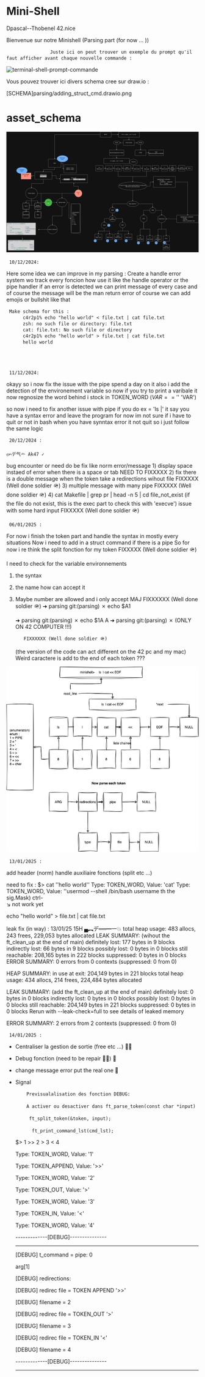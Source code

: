 # Mini-Shell
 Dpascal--Thobenel 42.nice

 Bienvenue sur notre Minishell (Parsing part (for now ... ))

                    Juste ici on peut trouver un exemple du prompt qu'il faut afficher avant chaque nouvelle commande :


![terminal-shell-prompt-commande](https://github.com/user-attachments/assets/0b1883eb-6fed-41c2-91b1-8842fb6fa066)

Vous pouvez trouver ici divers schema cree sur draw.io :

[SCHEMA]parsing/adding_struct_cmd.drawio.png

# asset_schema

![WELCOME](adding_struct_cmd.drawio.png)



     10/12/2024:
Here some idea we can improve in my parsing :
		Create a handle error system wo track every foncion how use it like
               the handle operator or the pipe handler
          if an error is detected we can print message of every case 
          and of course the message will be the man return error of course 
          we can add emojis or bullshit like that
     
     Make schema for this :
          c4r2p1% echo "hello world" < file.txt | cat file.txt
          zsh: no such file or directory: file.txt
          cat: file.txt: No such file or directory
          c4r2p1% echo "hello world" > file.txt | cat file.txt
          hello world



           
     11/12/2024:
okayy so i now fix the issue with the pipe spend a day on it
also i add the detection of the environement variable so now if you try to print a varibale it now regnosize the word behind i stock in TOKEN_WORD ($VAR == '$' 'VAR')

so now i need to fix another issue with pipe if you do 
ex = 'ls |' it say you have a syntax error and leave the program for now im not sure if i have to quit or not
in bash when you have synntax error it not quit so i just follow the same logic
     
     20/12/2024 :
                                                                            ᡕᠵデ气亠 Ak47 ✓
bug encounter or need do be fix like norm error/message
     1) display space instaed of error when there is a space or tab
               NEED TO FIXXXXX
     2) fix there is a double message when the token take a redirections wihout file
               FIXXXXX (Well done soldier 🪖)
     3) multiple message with many pipe
               FIXXXXX (Well done soldier 🪖)
     4) cat Makefile | grep pr | head -n 5 | cd file_not_exist (if the file do not exist, this is the exec part to check this with 'execve')
          issue with some hard input
               FIXXXXX (Well done soldier 🪖)

     06/01/2025 :
For now i finish the token part and handle the syntax 
in mostly every situations
Now i need to add in a struct command if there is a pipe
So for now i re think the split fonction for my token
               FIXXXXX (Well done soldier 🪖)


I need to check for the variable environnements
1) the syntax
2) the name how can accept it
3) Maybe number are allowed and i only accept MAJ
          FIXXXXXX (Well done soldier 🪖)
     ➜  parsing git:(parsing) ✗ echo $A1  

     ➜  parsing git:(parsing) ✗ echo $1A
     A
     ➜  parsing git:(parsing) ✗ 
          (ONLY ON 42 COMPUTER !!!)

          FIXXXXXX (Well done soldier 🪖)
	(the version of the code can act different on the 42 pc and my mac)
	Weird caractere is add to the end of each token ???

![WELCOME](Minishell_diag_token.png)

     13/01/2025 :
 add header (norm)
 handle auxiliaire fonctions (split etc ...)

need to fix :
     $> cat ''hello world''
     Type: TOKEN_WORD, Value: 'cat'
     Type: TOKEN_WORD, Value: ''usermod --shell /bin/bash username 
th the sig.Mask)
     ctrl-\
        ↘️ 
          not work yet

echo "hello world" > file.txt | cat file.txt

leak fix (in way) : 13/01/25 15H                                                  ▄︻デ══━一💥
total heap usage: 483 allocs, 243 frees, 229,053 bytes allocated
LEAK SUMMARY: (wihout the ft_clean_up at the end of main)
     definitely lost: 177 bytes in 9 blocks
     indirectly lost: 66 bytes in 9 blocks
     possibly lost: 0 bytes in 0 blocks
     still reachable: 208,165 bytes in 222 blocks
     suppressed: 0 bytes in 0 blocks
ERROR SUMMARY: 0 errors from 0 contexts (suppressed: 0 from 0)


HEAP SUMMARY:
    in use at exit: 204,149 bytes in 221 blocks
  total heap usage: 434 allocs, 214 frees, 224,484 bytes allocated

LEAK SUMMARY: (add the ft_clean_up at the end of main)
   definitely lost: 0 bytes in 0 blocks
   indirectly lost: 0 bytes in 0 blocks
     possibly lost: 0 bytes in 0 blocks
   still reachable: 204,149 bytes in 221 blocks
        suppressed: 0 bytes in 0 blocks
Rerun with --leak-check=full to see details of leaked memory

ERROR SUMMARY: 2 errors from 2 contexts (suppressed: 0 from 0)

     14/01/2025 :
- Centraliser la gestion de sortie (free etc ...) 🐴🐴 

- Debug fonction (need to be repair 🔨🔨)    🔨
- change message error put the real one      🔨
- Signal

          Previsualalisation des fonction DEBUG: 

          A activer ou desactiver dans ft_parse_token(const char *input)

           ft_split_token(&token, input);

            ft_print_command_lst(cmd_lst);

     $> 1 >> 2 > 3 < 4

     Type: TOKEN_WORD, Value: '1'

     Type: TOKEN_APPEND, Value: '>>'

     Type: TOKEN_WORD, Value: '2'

     Type: TOKEN_OUT, Value: '>'

     Type: TOKEN_WORD, Value: '3'

     Type: TOKEN_IN, Value: '<'

     Type: TOKEN_WORD, Value: '4'


     -------------[DEBUG]---------------

     ----------------------------------

     [DEBUG] t_command = pipe: 0

     arg[1]

     [DEBUG] redirections: 

     [DEBUG] redirec file = TOKEN APPEND '>>'

     [DEBUG] filename = 2

     [DEBUG] redirec file = TOKEN_OUT '>'

     [DEBUG] filename = 3

     [DEBUG] redirec file = TOKEN_IN '<'

     [DEBUG] filename = 4

     -------------[DEBUG]---------------

     ----------------------------------

